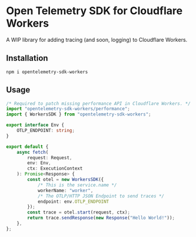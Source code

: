# Open Telemetry SDK for Cloudflare Workers

A WIP library for adding tracing (and soon, logging) to Cloudflare Workers.

## Installation

```shell
npm i opentelemetry-sdk-workers
```

## Usage

```typescript
/* Required to patch missing performance API in Cloudflare Workers. */
import "opentelemetry-sdk-workers/performance";
import { WorkersSDK } from "opentelemetry-sdk-workers";

export interface Env {
	OTLP_ENDPOINT: string;
}

export default {
	async fetch(
		request: Request,
		env: Env,
		ctx: ExecutionContext
	): Promise<Response> {
		const otel = new WorkersSDK({
            /* This is the service.name */
			workerName: "worker",
            /* The OTLP/HTTP JSON Endpoint to send traces */
			endpoint: env.OTLP_ENDPOINT
		});
		const trace = otel.start(request, ctx);
		return trace.sendResponse(new Response("Hello World!"));
	},
};

```